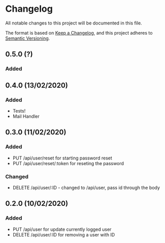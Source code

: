 # Changelog
All notable changes to this project will be documented in this file.

The format is based on [Keep a Changelog](https://keepachangelog.com/en/1.0.0/),
and this project adheres to [Semantic Versioning](https://semver.org/spec/v2.0.0.html).

## 0.5.0 (?)

### Added

## 0.4.0 (13/02/2020)

### Added
- Tests!
- Mail Handler

## 0.3.0 (11/02/2020)

### Added
- PUT /api/user/reset for starting password reset
- PUT /api/user/reset/:token for reseting the password

### Changed
- DELETE /api/user/:ID - changed to /api/user, pass id through the body

## 0.2.0 (10/02/2020)

### Added
- PUT /api/user for update currently logged user
- DELETE /api/user/:ID for removing a user with ID 